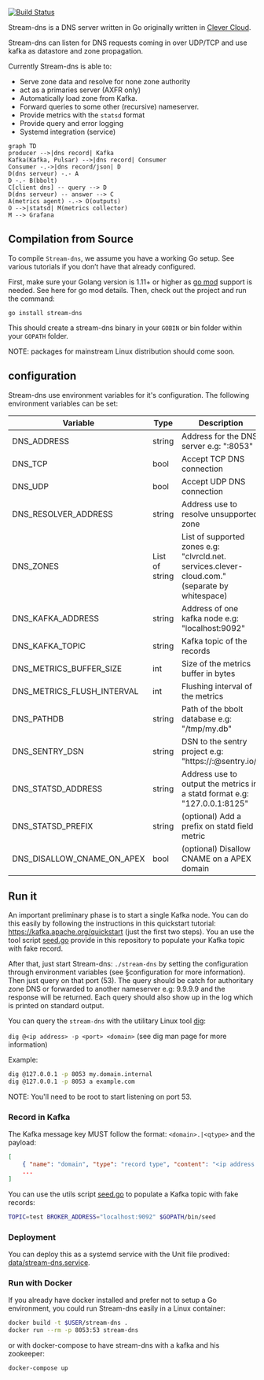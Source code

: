 [![Build Status](https://travis-ci.org/CleverCloud/stream-dns.svg?branch=master)](https://travis-ci.org/CleverCloud/stream-dns)

Stream-dns is a DNS server written in Go originally written in [Clever Cloud](https://www.clever-cloud.com/).

Stream-dns can listen for DNS requests coming in over UDP/TCP and use kafka as datastore and zone propagation.

Currently Stream-dns is able to:

* Serve zone data and resolve for none zone authority
* act as a primaries server (AXFR only)
* Automatically load zone from Kafka.
* Forward queries to some other (recursive) nameserver.
* Provide metrics with the `statsd` format
* Provide query and error logging
* Systemd integration (service)

``` mermaid
graph TD
producer -->|dns record| Kafka
Kafka(Kafka, Pulsar) -->|dns record| Consumer
Consumer -.->|dns record/json| D
D(dns serveur) -.- A
D -.- B(bbolt)
C[client dns] -- query --> D
D(dns serveur) -- answer --> C
A(metrics agent) -.-> O(outputs)
O -->|statsd| M(metrics collector)
M --> Grafana
```


## Compilation from Source

To compile `Stream-dns`, we assume you have a working Go setup. See various tutorials if you don’t have that already configured.

First, make sure your Golang version is 1.11+ or higher as [go mod](https://github.com/golang/go/wiki/Modules) support is needed. See here for go mod details. Then, check out the project and run the command:

`go install stream-dns`

This should create a stream-dns binary in your `GOBIN` or bin folder within your `GOPATH` folder.

NOTE: packages for mainstream Linux distribution should come soon.

## configuration

Stream-dns use environment variables for it's configuration.
The following environment variables can be set:

| Variable                   | Type           | Description                                                                                     |
|----------------------------|----------------|-------------------------------------------------------------------------------------------------|
| DNS_ADDRESS                | string         | Address for the DNS server e.g: ":8053"                                                         |
| DNS_TCP                    | bool           | Accept TCP DNS connection                                                                       |
| DNS_UDP                    | bool           | Accept UDP DNS connection                                                                       |
| DNS_RESOLVER_ADDRESS       | string         | Address use to resolve unsupported zone                                                         |
| DNS_ZONES                  | List of string | List of supported zones e.g: "clvrcld.net. services.clever-cloud.com." (separate by whitespace) |
| DNS_KAFKA_ADDRESS          | string         | Address of one kafka node e.g: "localhost:9092"                                                 |
| DNS_KAFKA_TOPIC            | string         | Kafka topic of the records                                                                      |
| DNS_METRICS_BUFFER_SIZE    | int            | Size of the metrics buffer in bytes                                                             |
| DNS_METRICS_FLUSH_INTERVAL | int            | Flushing interval of the metrics                                                                |
| DNS_PATHDB                 | string         | Path of the bbolt database e.g: "/tmp/my.db"                                                    |
| DNS_SENTRY_DSN             | string         | DSN to the sentry project e.g: "https://<key>:<secret>@sentry.io/<project>"                     |
| DNS_STATSD_ADDRESS         | string         | Address use to output the metrics in a statd format e.g: "127.0.0.1:8125"                       |
| DNS_STATSD_PREFIX          | string         | (optional) Add a prefix on statd field metric                                                   |
| DNS_DISALLOW_CNAME_ON_APEX | bool           | (optional) Disallow CNAME on a APEX domain                                                      |

## Run it

An important preliminary phase is to start a single Kafka node. You can do this easily by following the instructions in this quickstart tutorial: https://kafka.apache.org/quickstart (just the first two steps). You an use the tool script [seed.go](https://github.com/CleverCloud/stream-dns/blob/master/tools/seed/seed.go) provide in this repository to populate your Kafka topic with fake record.

After that, just start Stream-dns: `./stream-dns` by setting the configuration through environment variables (see §configuration for more information). Then just query on that port (53). The query should be catch for authoritary zone DNS or forwarded to another nameserver e.g: 9.9.9.9 and the response will be returned. Each query should also show up in the log which is printed on standard output.

You can query the `stream-dns` with the utilitary Linux tool [dig](https://linux.die.net/man/1/dig):

`dig @<ip address> -p <port> <domain>` (see dig man page for more information)

Example:

```bash
dig @127.0.0.1 -p 8053 my.domain.internal
dig @127.0.0.1 -p 8053 a example.com
```

NOTE:  You'll need to be root to start listening on port 53.

### Record in Kafka

The Kafka message key MUST follow the format: `<domain>.|<qtype>` and the payload:

```json
[
	{ "name": "domain", "type": "record type", "content": "<ip address and other infos like SOA>", "priority": 0 },
	...
]
```

You can use the utils script [seed.go](https://github.com/CleverCloud/stream-dns/blob/master/tools/seed/seed.go) to populate a Kafka topic with fake records:

```bash
TOPIC=test BROKER_ADDRESS="localhost:9092" $GOPATH/bin/seed
```

### Deployment

You can deploy this as a systemd service with the Unit file prodived: [data/stream-dns.service](https://github.com/CleverCloud/stream-dns/).

### Run with Docker

If you already have docker installed and prefer not to setup a Go environment, you could run Stream-dns easily in a Linux container:

```bash
docker build -t $USER/stream-dns .
docker run --rm -p 8053:53 stream-dns
```

or with docker-compose to have stream-dns with a kafka and his zookeeper:

```bash
docker-compose up
```
